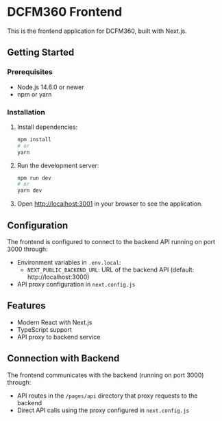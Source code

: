 # DCFM360 Frontend

This is the frontend application for DCFM360, built with Next.js.

## Getting Started

### Prerequisites

- Node.js 14.6.0 or newer
- npm or yarn

### Installation

1. Install dependencies:
   ```bash
   npm install
   # or
   yarn
   ```

2. Run the development server:
   ```bash
   npm run dev
   # or
   yarn dev
   ```

3. Open [http://localhost:3001](http://localhost:3001) in your browser to see the application.

## Configuration

The frontend is configured to connect to the backend API running on port 3000 through:
- Environment variables in `.env.local`:
  - `NEXT_PUBLIC_BACKEND_URL`: URL of the backend API (default: http://localhost:3000)
- API proxy configuration in `next.config.js`

## Features

- Modern React with Next.js
- TypeScript support
- API proxy to backend service

## Connection with Backend

The frontend communicates with the backend (running on port 3000) through:
- API routes in the `/pages/api` directory that proxy requests to the backend
- Direct API calls using the proxy configured in `next.config.js`
